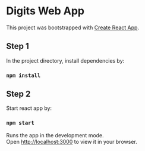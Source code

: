 # Digits Web App

This project was bootstrapped with [Create React App](https://github.com/facebook/create-react-app).

## Step 1

In the project directory, install dependencies by:

### `npm install`

## Step 2

Start react app by:

### `npm start`

Runs the app in the development mode.\
Open [http://localhost:3000](http://localhost:3000) to view it in your browser.

